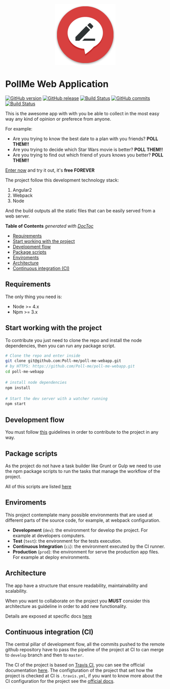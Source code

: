 <p align="center">
  <a href="https://www.poll-me.com" target="_blank">
    <img width="192" alt="PollMe WebApp" src="src/assets/img/favicon/android-chrome-192x192.png">
  </a>
</p>

# PollMe Web Application

[![GitHub version](https://badge.fury.io/gh/Poll-me%2Fpoll-me-webapp.svg)](https://badge.fury.io/gh/Poll-me%2Fpoll-me-webapp)
[![GitHub release](https://img.shields.io/github/release/Poll-me/poll-me-webapp.svg)](https://github.com/Poll-me/poll-me-webapp/releases)
[![Build Status](https://travis-ci.org/Poll-me/poll-me-webapp.svg)](https://travis-ci.org/Poll-me/poll-me-webapp)
[![GitHub commits](https://img.shields.io/github/commits-since/Poll-me/poll-me-webapp/0.0.0.svg)](https://github.com/Poll-me/poll-me-webapp/compare/v0.0.0...develop)
[![Build Status](https://www.netlify.com/img/global/badges/netlify-color-accent.svg)](https://www.netlify.com)

This is the awesome app with with you be able to collect in the most easy way any kind of
opinion or preferece from anyone.

For example:

- Are you trying to know the best date to a plan with you friends?  **POLL THEM!!**
- Are you trying to decide which Star Wars movie is better?  **POLL THEM!!**
- Are you trying to find out which friend of yours knows you better? **POLL THEM!!**

[Enter now](https://www.poll-me.com) and try it out, it's **free FOREVER**

The project follow this development technology stack:

1. Angular2
1. Webpack
1. Node

And the build outputs all the static files that can be easily served from a web server.

<!-- START doctoc generated TOC please keep comment here to allow auto update -->
<!-- DON'T EDIT THIS SECTION, INSTEAD RE-RUN doctoc TO UPDATE -->
**Table of Contents**  *generated with [DocToc](https://github.com/thlorenz/doctoc)*

- [Requirements](#requirements)
- [Start working with the project](#start-working-with-the-project)
- [Development flow](#development-flow)
- [Package scripts](#package-scripts)
- [Enviroments](#enviroments)
- [Architecture](#architecture)
- [Continuous integration (CI)](#continuous-integration-ci)

<!-- END doctoc generated TOC please keep comment here to allow auto update -->

## Requirements
The only thing you need is:

- Node >= 4.x
- Npm >= 3.x

## Start working with the project
To contribute you just need to clone the repo and install the node dependencies, then you
can run any package script.

```bash
# Clone the repo and enter inside
git clone git@github.com:Poll-me/poll-me-webapp.git
# by HTTPS: https://github.com/Poll-me/poll-me-webapp.git
cd poll-me-webapp

# install node dependencies
npm install

# Start the dev server with a watcher running
npm start
```

## Development flow
You must follow [this](docs/dev-flow.md) guidelines in order to contribute to the project in any way.

## Package scripts
As the project do not have a task builder like Grunt or Gulp we need to use the npm package scripts
to run the tasks that manage the workflow of the project.

All of this scripts are listed [here](docs/scripts.md)

## Enviroments
This project contemplate many possible environments that are used at different parts
of the source code, for example, at webpack configuration.

- **Development** (`dev`): the environment for develop the project.
  For example at developers computers.
- **Test** (`test`): the environment for the tests execution.
- **Continuous Integration** (`ci`): the environment executed by the CI runner.
- **Production** (`prod`): the environment for serve the production app files.
  For example at deploy environments.

## Architecture
The app have a structure that ensure readability, maintainability and scalability.

When you want to collaborate on the project you **MUST** consider this architecture as
guideline in order to add new functionality.

Details are exposed at specific docs [here](docs/architecture.md)

## Continuous integration (CI)
The central pillar of development flow, all the commits pushed to the remote github
repository have to pass the pipeline of the project at CI to can merge to `develop`
branch and then to `master`.

The CI of the project is based on [Travis CI](https://travis-ci.org/), you can see the official documentation
[here](https://docs.travis-ci.com/). The configturation of the project that set how
the project is checked at CI is `.travis.yml`, if you want to know more about the CI
configuration for the project see the [official docs](https://docs.travis-ci.com/user/customizing-the-build/).
